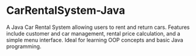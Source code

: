 # CarRentalSystem-Java
A Java Car Rental System allowing users to rent and return cars. Features include customer and car management, rental price calculation, and a simple menu interface. Ideal for learning OOP concepts and basic Java programming.
